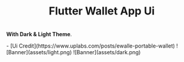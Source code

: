<h1 align="center">Flutter Wallet App Ui</h1><br> <b>With Dark & Light Theme</b>.</p>
- [Ui Credit](https://www.uplabs.com/posts/ewalle-portable-wallet)
![Banner](assets/light.png)
![Banner](assets/dark.png)
